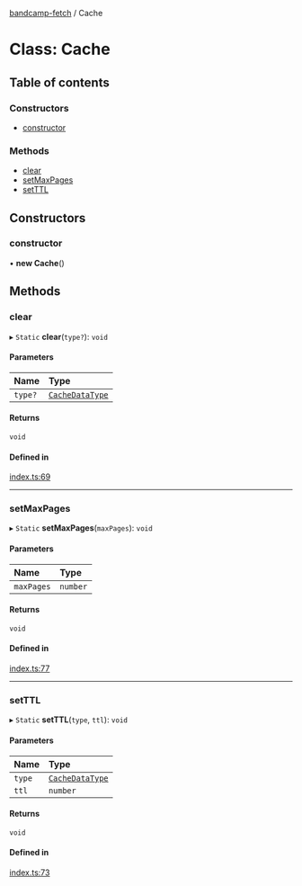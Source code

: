 [bandcamp-fetch](../README.md) / Cache

# Class: Cache

## Table of contents

### Constructors

- [constructor](Cache.md#constructor)

### Methods

- [clear](Cache.md#clear)
- [setMaxPages](Cache.md#setmaxpages)
- [setTTL](Cache.md#setttl)

## Constructors

### constructor

• **new Cache**()

## Methods

### clear

▸ `Static` **clear**(`type?`): `void`

#### Parameters

| Name | Type |
| :------ | :------ |
| `type?` | [`CacheDataType`](../enums/CacheDataType.md) |

#### Returns

`void`

#### Defined in

[index.ts:69](https://github.com/patrickkfkan/bandcamp-fetch/blob/eace49c/src/index.ts#L69)

___

### setMaxPages

▸ `Static` **setMaxPages**(`maxPages`): `void`

#### Parameters

| Name | Type |
| :------ | :------ |
| `maxPages` | `number` |

#### Returns

`void`

#### Defined in

[index.ts:77](https://github.com/patrickkfkan/bandcamp-fetch/blob/eace49c/src/index.ts#L77)

___

### setTTL

▸ `Static` **setTTL**(`type`, `ttl`): `void`

#### Parameters

| Name | Type |
| :------ | :------ |
| `type` | [`CacheDataType`](../enums/CacheDataType.md) |
| `ttl` | `number` |

#### Returns

`void`

#### Defined in

[index.ts:73](https://github.com/patrickkfkan/bandcamp-fetch/blob/eace49c/src/index.ts#L73)
